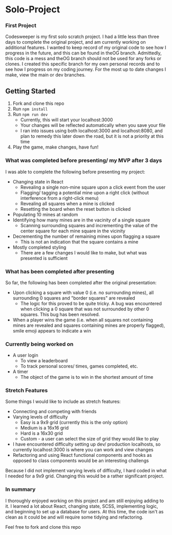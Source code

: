# Solo-Project

### First Project

Codesweeper is my first solo scratch project. I had a little less than three days to complete the original project, and am currently working on additional features. I wanted to keep record of my original code to see how I progress in the future, and this can be found in theOG branch. Admittedly, this code is a mess and theOG branch should not be used for any forks or clones. I created this specific branch for my own personal records and to see how I progress on my coding journey. For the most up to date changes I make, view the main or dev branches. 

## Getting Started
1. Fork and clone this repo
2. Run `npm install`
3. Run `npm run dev`
    * Currently, this will start your localhost:3000
    * Your changes will be reflected automatically when you save your file
    * I ran into issues using both localhost:3000 and localhost:8080, and plan to remedy this later down the road, but it is not a priority at this time
4. Play the game, make changes, have fun!
 

### What was completed before presenting/ my MVP after 3 days

I was able to complete the following before presenting my project:
- Changing state in React
  - Revealing a single non-mine square upon a click event from the user
  - Flagging/ tagging a potential mine upon a right click (without interference from a right-click menu)
  - Revealing all squares when a mine is clicked
  - Resetting the board when the reset button is clicked
- Populating 10 mines at random
- Identifying how many mines are in the vacinity of a single square
  - Scanning surrounding squares and incrementing the value of the center square for each mine square in the vicinity
- Decrementing the number of remaining mines upon flagging a square
  - This is not an indication that the square contains a mine
- Mostly completed styling
  - There are a few changes I would like to make, but what was presented is sufficient

### What has been completed after presenting

So far, the following has been completed after the original presentation:
- Upon clicking a square with value 0 (i.e. no surrounding mines), all surrounding 0 squares and "border squares" are revealed
  - The logic for this proved to be quite tricky. A bug was encountered when clicking a 0 square that was not surrounded by other 0 squares. This bug has been resolved.
- When a player wins the game (i.e. when all squares not containing mines are revealed and squares containing mines are properly flagged), smile emoji appears to indicate a win

  
### Currently being worked on

- A user login
  - To view a leaderboard
  - To track personal scores/ times, games completed, etc.
- A timer
  - The object of the game is to win in the shortest amount of time

### Stretch Features

Some things I would like to include as stretch features:
- Connecting and competing with friends
- Varying levels of difficulty
  - Easy is a 9x9 grid (currently this is the only option)
  - Medium is a 16x16 grid
  - Hard is a 16x30 grid
  - Custom - a user can select the size of grid they would like to play
- I have encountered difficulty setting up dev/ production localhosts, so currently localhost:3000 is where you can work and view changes
- Refactoring and using React functional components and hooks as opposed to class components would be an interesting challengs

Because I did not implement varying levels of difficulty, I hard coded in what I needed for a 9x9 grid. Changing this would be a rather significant project.

### In summary

I thoroughly enjoyed working on this project and am still enjoying adding to it. I learned a lot about React, changing state, SCSS, implementing logic, and beginning to set up a database for users. At this time, the code isn't as clean as it could be and will require some tidying and refactoring.

Feel free to fork and clone this repo
